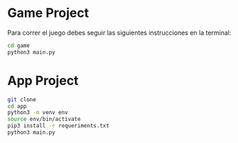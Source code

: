 # Game Project

Para correr el juego debes seguir las siguientes instrucciones en la terminal:

```sh
cd game
python3 main.py
```


# App Project


```sh
git clone
cd app
python3 -m venv env
source env/bin/activate
pip3 install -r requeriments.txt
python3 main.py
```
